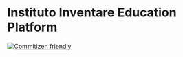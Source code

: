 # Instituto Inventare Education Platform

[![Commitizen friendly](https://img.shields.io/badge/commitizen-friendly-brightgreen.svg)](http://commitizen.github.io/cz-cli/)

